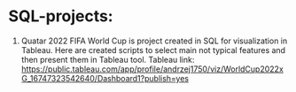 # SQL-projects:

1. Quatar 2022 FIFA World Cup is project created in SQL for visualization in Tableau. Here are created scripts to select main not typical features and then present them in Tableau tool. Tableau link: https://public.tableau.com/app/profile/andrzej1750/viz/WorldCup2022xG_16747323542640/Dashboard1?publish=yes
